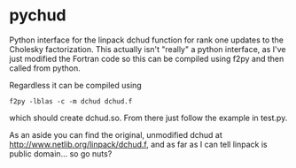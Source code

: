 pychud
======

Python interface for the linpack dchud function for rank one updates to
the Cholesky factorization. This actually isn't "really" a python
interface, as I've just modified the Fortran code so this can be
compiled using f2py and then called from python.

Regardless it can be compiled using 
    
    f2py -lblas -c -m dchud dchud.f

which should create dchud.so. From there just follow the example in
test.py.

As an aside you can find the original, unmodified dchud at
http://www.netlib.org/linpack/dchud.f, and as far as I can tell linpack
is public domain... so go nuts?

